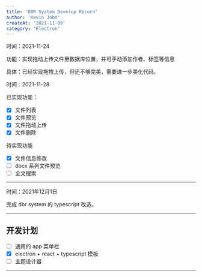 ```yaml
---
title: 'DBR System Develop Record'
author: 'Kevin Jobs'
createAt: '2021-11-09'
category: "Electron"
---
```


时间：2021-11-24

功能：实现拖动上传文件至数据库位置，并可手动添加作者、标签等信息

具体：已经实现拖拽上传，但还不够完美，需要进一步美化代码。

时间：2021-11-28

已实现功能：

- [x] 文件列表
- [x] 文件预览
- [x] 文件拖动上传
- [x] 文件删除

待实现功能

- [x] 文件信息修改
- [ ] docx 系列文件预览
- [ ] 全文搜索

----

时间：2021年12月1日

完成 dbr system 的 typescript 改造。

-----------

## 开发计划

- [ ] 通用的 app 菜单栏
- [x] electron + react + typescript 模板
- [ ] 主题设计器

----


